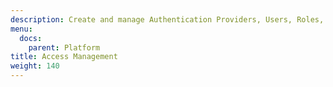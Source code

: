 ```yaml
---
description: Create and manage Authentication Providers, Users, Roles, and Role Groups
menu:
  docs:
    parent: Platform
title: Access Management
weight: 140
---
```


